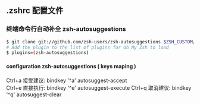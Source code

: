 ## .zshrc 配置文件

### 终端命令行自动补全  zsh-autosuggestions

```bash
$ git clone git://github.com/zsh-users/zsh-autosuggestions $ZSH_CUSTOM/plugins/zsh-autosuggestions
# Add the plugin to the list of plugins for Oh My Zsh to load
$ plugins=(zsh-autosuggestions)
```
#### configuration zsh-autosuggestions ( keys maping )
Ctrl+a 接受建议: bindkey '^a' autosuggest-accept  
Ctrl+e 直接执行: bindkey '^e' autosuggest-execute
Ctrl+q 取消建议: bindkey '^q' autosuggest-clear

 

